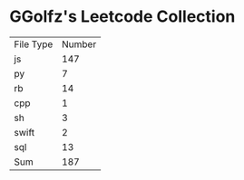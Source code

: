 # GGolfz's Leetcode Collection

<table><tr><td>File Type</td><td>Number</td></tr><tr><td>js</td><td>147</td></tr><tr><td>py</td><td>7</td></tr><tr><td>rb</td><td>14</td></tr><tr><td>cpp</td><td>1</td></tr><tr><td>sh</td><td>3</td></tr><tr><td>swift</td><td>2</td></tr><tr><td>sql</td><td>13</td></tr><tr><td>Sum</td><td>187</td></tr></table>